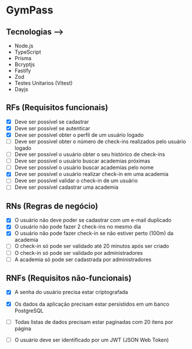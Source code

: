 # GymPass

## Tecnologias -->

 - Node.js
 - TypeScript
 - Prisma
 - Bcryptjs
 - Fastify
 - Zod
 - Testes Unitarios (Vitest)
 - Dayjs

## RFs (Requisitos funcionais)

- [X] Deve ser possível se cadastrar
- [X] Deve ser possível se autenticar
- [X] Deve ser possível obter o perfil de um usuário logado
- [ ] Deve ser possível obter o número de check-ins realizados pelo usuário logado
- [ ] Deve ser possível o usuário obter o seu histórico de check-ins
- [ ] Deve ser possível o usuário buscar academias próximas
- [ ] Deve ser possível o usuário buscar academias pelo nome
- [X] Deve ser possível o usuário realizar check-in em uma academia
- [ ] Deve ser possível validar o check-in de um usuário
- [ ] Deve ser possível cadastrar uma academia

## RNs (Regras de negócio)

- [X] O usuário não deve poder se cadastrar com um e-mail duplicado
- [X] O usuário não pode fazer 2 check-ins no mesmo dia
- [X] O usuário não pode fazer check-in se não estiver perto (100m) da academia
- [ ] O check-in só pode ser validado até 20 minutos após ser criado
- [ ] O check-in só pode ser validado por administradores
- [ ] A academia só pode ser cadastrada por administradores

## RNFs (Requisitos não-funcionais)

- [X] A senha do usuário precisa estar criptografada
- [X] Os dados da aplicação precisam estar persistidos em um banco PostgreSQL
- [ ] Todas listas de dados precisam estar paginadas com 20 itens por página
- [ ] O usuário deve ser identificado por um JWT (JSON Web Token)

